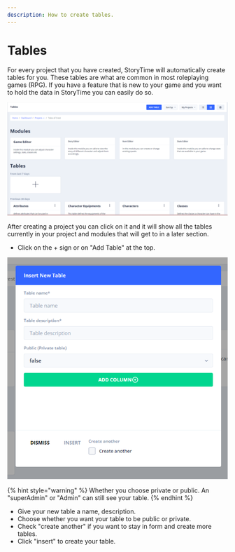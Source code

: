 ```yaml
---
description: How to create tables.
---
```


# Tables

For every project that you have created, StoryTime will automatically create tables for you. These tables are what are common in most roleplaying games (RPG). If you have a feature that is new to your game and you want to hold the data in StoryTime you can easily do so.

![](../../../../.gitbook/assets/storytime-table-overview.png)

After creating a project you can click on it and it will show all the tables currently in your project and modules that will get to in a later section.

* Click on the + sign or on "Add Table" at the top.

![](../../../../.gitbook/assets/storytime-create-table.png)

{% hint style="warning" %}
Whether you choose private or public. An "superAdmin" or "Admin" can still see your table.&#x20;
{% endhint %}

* Give your new table a name, description.
* Choose whether you want your table to be public or private.
* Check "create another" if you want to stay in form and create more tables.
* Click "insert" to create your table.


